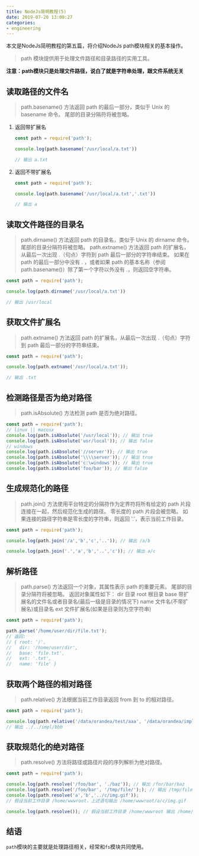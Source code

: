 ```yaml
---
title: NodeJs简明教程(5)
date: 2019-07-20 13:00:27
categories:
- engineering
---
```


本文是NodeJs简明教程的第五篇，将介绍NodeJs path模块相关的基本操作。

> path 模块提供用于处理文件路径和目录路径的实用工具。 

**注意：path模块只是处理文件路径，说白了就是字符串处理，跟文件系统无关**

## 读取路径的文件名

> path.basename() 方法返回 path 的最后一部分，类似于 Unix 的 basename 命令。 尾部的目录分隔符将被忽略。

1. 返回带扩展名
   
    ```js
    const path = require('path');

    console.log(path.basename('/usr/local/a.txt'))
    
    // 输出 a.txt
    ```

2. 返回不带扩展名

    ```js
    const path = require('path');

    console.log(path.basename('/usr/local/a.txt','.txt'))
    
    // 输出 a
    ```

## 读取文件路径的目录名

> path.dirname() 方法返回 path 的目录名，类似于 Unix 的 dirname 命令。 尾部的目录分隔符将被忽略。
> path.extname() 方法返回 path 的扩展名，从最后一次出现 .（句点）字符到 path 最后一部分的字符串结束。 如果在 path 的最后一部分中没有 . ，或者如果 path 的基本名称（参阅 path.basename()）除了第一个字符以外没有 .，则返回空字符串。

```js
const path = require('path');

console.log(path.dirname('/usr/local/a.txt'))

// 输出 /usr/local
```

## 获取文件扩展名

> path.extname() 方法返回 path 的扩展名，从最后一次出现 .（句点）字符到 path 最后一部分的字符串结束。

```js
const path = require('path');

console.log(path.extname('/usr/local/a.txt'));

// 输出 .txt
```

## 检测路径是否为绝对路径

> path.isAbsolute() 方法检测 path 是否为绝对路径。

```js
const path = require('path');
// linux || macosx
console.log(path.isAbsolute('/usr/local')); // 输出 true
console.log(path.isAbsolute('usr/local')); // 输出 false
// windows
console.log(path.isAbsolute('//server')); // 输出 true
console.log(path.isAbsolute('\\\\server')); // 输出 true
console.log(path.isAbsolute('c:\windows')); // 输出 true
console.log(path.isAbsolute('foo/bar')); // 输出 false
```

## 生成规范化的路径

> path.join() 方法使用平台特定的分隔符作为定界符将所有给定的 path 片段连接在一起，然后规范化生成的路径。
> 零长度的 path 片段会被忽略。 如果连接的路径字符串是零长度的字符串，则返回 '.'，表示当前工作目录。

```js
const path = require('path');

console.log(path.join('/a','b','c','..')); // 输出 /a/b

console.log(path.join('.','a','b','..','c')); // 输出 a/c
```

## 解析路径

> path.parse() 方法返回一个对象，其属性表示 path 的重要元素。 尾部的目录分隔符将被忽略。
> 返回对象属性如下：
> dir 目录
> root 根目录
> base 带扩展名的文件名或者目录名(最后一级是目录的情况下)
> name 文件名(不带扩展名)或目录名
> ext 文件扩展名(如果是目录则为空字符串)

```js
const path = require('path');

path.parse('/home/user/dir/file.txt');
// 返回:
// { root: '/',
//   dir: '/home/user/dir',
//   base: 'file.txt',
//   ext: '.txt',
//   name: 'file' }
```

## 获取两个路径的相对路径

> path.relative() 方法根据当前工作目录返回 from 到 to 的相对路径。

```js
const path = require('path');

console.log(path.relative('/data/orandea/test/aaa', '/data/orandea/impl/bbb')); 
// 输出 ../../impl/bbb
```

## 获取规范化的绝对路径

> path.resolve() 方法将路径或路径片段的序列解析为绝对路径。

```js
const path = require('path');

console.log(path.resolve('/foo/bar', './baz')); // 输出 /for/bar/baz
console.log(path.resolve('/foo/bar', '/tmp/file/');); // 输出 /tmp/file
console.log(path.resolve('a','b','../c/img.gif'));
// 假设当前工作目录 /home/wwwroot，上述语句输出 /home/wwwroot/a/c/img.gif

console.log(path.resolve()); // 假设当前工作目录 /home/wwwroot 输出 /home/wwwroot
```

## 结语

`path`模块的主要就是处理路径相关，经常和`fs`模块共同使用。
